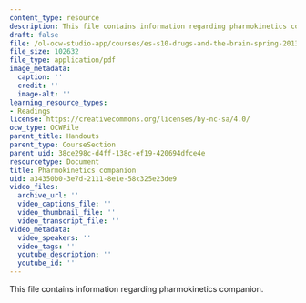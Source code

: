 ```yaml
---
content_type: resource
description: This file contains information regarding pharmokinetics companion.
draft: false
file: /ol-ocw-studio-app/courses/es-s10-drugs-and-the-brain-spring-2013/a34350b03e7d21118e1e58c325e23de9_MITES_S10S13_pharmwk5.pdf
file_size: 102632
file_type: application/pdf
image_metadata:
  caption: ''
  credit: ''
  image-alt: ''
learning_resource_types:
- Readings
license: https://creativecommons.org/licenses/by-nc-sa/4.0/
ocw_type: OCWFile
parent_title: Handouts
parent_type: CourseSection
parent_uid: 38ce298c-d4ff-138c-ef19-420694dfce4e
resourcetype: Document
title: Pharmokinetics companion
uid: a34350b0-3e7d-2111-8e1e-58c325e23de9
video_files:
  archive_url: ''
  video_captions_file: ''
  video_thumbnail_file: ''
  video_transcript_file: ''
video_metadata:
  video_speakers: ''
  video_tags: ''
  youtube_description: ''
  youtube_id: ''
---
```

This file contains information regarding pharmokinetics companion.